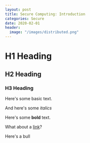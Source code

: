 ```yaml
---
layout: post
title: Secure Computing: Introduction
categories: Secure
date: 2020-02-01
header:
  image: "/images/distributed.png"
---
```




# H1 Heading

## H2 Heading

### H3 Heading

Here's some basic text.

And here's some *italics*

Here's some **bold** text.

What about a [link](https://github.com/dataoptimal)?

Here's a bull
